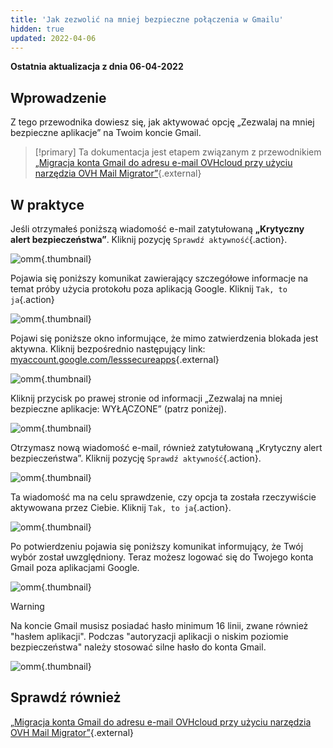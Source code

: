 ```yaml
---
title: 'Jak zezwolić na mniej bezpieczne połączenia w Gmailu'
hidden: true
updated: 2022-04-06
---
```


**Ostatnia aktualizacja z dnia 06-04-2022**

## Wprowadzenie


Z tego przewodnika dowiesz się, jak aktywować opcję „Zezwalaj na mniej bezpieczne aplikacje” na Twoim koncie Gmail.

> [!primary] Ta dokumentacja jest etapem związanym z przewodnikiem
> [„Migracja konta Gmail do adresu e-mail OVHcloud przy użyciu narzędzia OVH Mail Migrator”](/pages/web_cloud/email_and_collaborative_solutions/migrating/migrate_gmail_to_ovhcloud_by_omm){.external}

## W praktyce

Jeśli otrzymałeś poniższą wiadomość e-mail zatytułowaną **„Krytyczny alert bezpieczeństwa”**. Kliknij pozycję `Sprawdź aktywność`{.action}.

![omm](images/OMM-gmail-security-01.png){.thumbnail}

Pojawia się poniższy komunikat zawierający szczegółowe informacje na temat próby użycia protokołu poza aplikacją Google. Kliknij `Tak, to ja`{.action}

![omm](images/OMM-gmail-security-02.png){.thumbnail}

Pojawi się poniższe okno informujące, że mimo zatwierdzenia blokada jest aktywna. Kliknij bezpośrednio następujący link: [myaccount.google.com/lesssecureapps](https://myaccount.google.com/lesssecureapps){.external}

![omm](images/OMM-gmail-security-03.png){.thumbnail}

Kliknij przycisk po prawej stronie od informacji „Zezwalaj na mniej bezpieczne aplikacje: WYŁĄCZONE” (patrz poniżej).

![omm](images/OMM-gmail-security-04.png){.thumbnail}

Otrzymasz nową wiadomość e-mail, również zatytułowaną „Krytyczny alert bezpieczeństwa”. Kliknij pozycję `Sprawdź aktywność`{.action}.

![omm](images/OMM-gmail-security-05.png){.thumbnail}

Ta wiadomość ma na celu sprawdzenie, czy opcja ta została rzeczywiście aktywowana przez Ciebie. Kliknij `Tak, to ja`{.action}.

![omm](images/OMM-gmail-security-06.png){.thumbnail}

Po potwierdzeniu pojawia się poniższy komunikat informujący, że Twój wybór został uwzględniony. Teraz możesz logować się do Twojego konta Gmail poza aplikacjami Google.

![omm](images/OMM-gmail-security-07.png){.thumbnail}

> [!warning]
>
> Na koncie Gmail musisz posiadać hasło minimum 16 linii, zwane również "hasłem aplikacji". Podczas "autoryzacji aplikacji o niskim poziomie bezpieczeństwa" należy stosować silne hasło do konta Gmail.
>
> ![omm](images/OMM-gmail-security-08.png){.thumbnail}
>

## Sprawdź również

[„Migracja konta Gmail do adresu e-mail OVHcloud przy użyciu narzędzia OVH Mail Migrator”](/pages/web_cloud/email_and_collaborative_solutions/migrating/migrate_gmail_to_ovhcloud_by_omm){.external}
